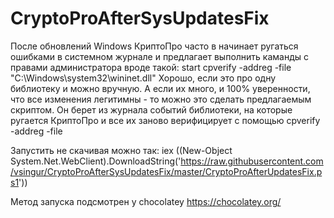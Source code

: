 ﻿# CryptoProAfterSysUpdatesFix
 После обновлений Windows КриптоПро часто в начинает ругаться ошибками в системном журнале и предлагает выполнить каманды с правами администратора вроде такой:  start cpverify -addreg -file "C:\Windows\system32\wininet.dll"  Хорошо, если это про одну библиотеку и можно вручную.  А если их много, и 100% уверенности, что все изменения легитимны - то можно это сделать предлагаемым скриптом.  Он берет из журнала событий библиотеки, на которые ругается КриптоПро и все их заново верифицирует с помощью cpverify -addreg -file 

Запустить не скачивая можно так:
iex ((New-Object System.Net.WebClient).DownloadString('https://raw.githubusercontent.com/vsingur/CryptoProAfterSysUpdatesFix/master/CryptoProAfterUpdatesFix.ps1'))

Метод запуска подсмотрен у chocolatey  https://chocolatey.org/  
